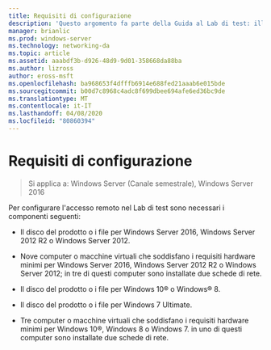 ```yaml
---
title: Requisiti di configurazione
description: 'Questo argomento fa parte della Guida al Lab di test: illustra una distribuzione multisito di DirectAccess per Windows Server 2016'
manager: brianlic
ms.prod: windows-server
ms.technology: networking-da
ms.topic: article
ms.assetid: aaabdf3b-d926-48d9-9d01-358668da88ba
ms.author: lizross
author: eross-msft
ms.openlocfilehash: ba968653f4dfffb6914e688fed21aaab6e015bde
ms.sourcegitcommit: b00d7c8968c4adc8f699dbee694afe6ed36bc9de
ms.translationtype: MT
ms.contentlocale: it-IT
ms.lasthandoff: 04/08/2020
ms.locfileid: "80860394"
---
```

# <a name="configuration-requirements"></a>Requisiti di configurazione

>Si applica a: Windows Server (Canale semestrale), Windows Server 2016

Per configurare l'accesso remoto nel Lab di test sono necessari i componenti seguenti:  
  
-   Il disco del prodotto o i file per Windows Server 2016, Windows Server 2012 R2 o Windows Server 2012.  
  
-   Nove computer o macchine virtuali che soddisfano i requisiti hardware minimi per Windows Server 2016, Windows Server 2012 R2 o Windows Server 2012; in tre di questi computer sono installate due schede di rete.  
  
-   Il disco del prodotto o i file per Windows 10&reg; o Windows&reg; 8.  
  
-   Il disco del prodotto o i file per Windows 7 Ultimate.  
  
-   Tre computer o macchine virtuali che soddisfano i requisiti hardware minimi per Windows 10&reg;, Windows 8 o Windows 7. in uno di questi computer sono installate due schede di rete.  
  


